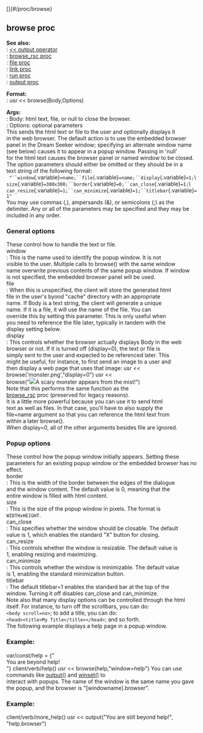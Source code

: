 []{#/proc/browse}    
## browse proc    
**See also:**    
:   [\<\< output operator](ref/operator/%3c%3c/output)    
:   [browse_rsc proc](ref/proc/browse_rsc)    
:   [file proc](ref/proc/file)    
:   [link proc](ref/proc/link)    
:   [run proc](ref/proc/run)    
:   [output proc](ref/proc/output)    
<!-- -->    
**Format:**    
:   usr \<\< browse(Body,Options)    
<!-- -->    
**Args:**    
:   Body: html text, file, or null to close the browser.    
:   Options: optional parameters    
This sends the html text or file to the user and optionally displays it    
in the web browser. The default action is to use the embedded browser    
panel in the Dream Seeker window; specifying an alternate window name    
(see below) causes it to appear in a popup window. Passing in \'null\'    
for the html text causes the browser panel or named window to be closed.    
The option parameters should either be omitted or they should be in a    
text string of the following format:    
` "``window`{.variable}`=name;``file`{.variable}`=name;``display`{.variable}`=1;`\    
`size`{.variable}`=300x300;``border`{.variable}`=0;``can_close`{.variable}`=1;`\    
`can_resize`{.variable}`=1;``can_minimize`{.variable}`=1;``titlebar`{.variable}`=1" `    
You may use commas (,), ampersands (&), or semicolons (;) as the    
delimiter. Any or all of the parameters may be specified and they may be    
included in any order.    
### General options    
These control how to handle the text or file.    
window    
:   This is the name used to identify the popup window. It is not    
    visible to the user. Multiple calls to browse() with the same window    
    name overwrite previous contents of the same popup window. If window    
    is not specified, the embedded browser panel will be used.    
file    
:   When this is unspecified, the client will store the generated html    
    file in the user\'s byond \"cache\" directory with an appropriate    
    name. If Body is a text string, the client will generate a unique    
    name. If it is a file, it will use the name of the file. You can    
    override this by setting this parameter. This is only useful when    
    you need to reference the file later, typically in tandem with the    
    display setting below.    
display    
:   This controls whether the browser actually displays Body in the web    
    browser or not. If it is turned off (display=0), the text or file is    
    simply sent to the user and expected to be referenced later. This    
    might be useful, for instance, to first send an image to a user and    
    then display a web page that uses that image: usr \<\<    
    browse(\'monster.png\',\"display=0\") usr \<\<    
    browse(\"![](monster.png)A scary monster appears from the mist!\")    
    Note that this performs the same function as the    
    [browse_rsc](ref/proc/browse_rsc) proc (preserved for legacy reasons).    
    It is a little more powerful because you can use it to send html    
    text as well as files. In that case, you\'ll have to also supply the    
    file=name argument so that you can reference the html text from    
    within a later browse().    
    When display=0, all of the other arguments besides file are ignored.    
### Popup options    
These control how the popup window initially appears. Setting these    
parameters for an existing popup window or the embedded browser has no    
effect.    
border    
:   This is the width of the border between the edges of the dialogue    
    and the window content. The default value is 0, meaning that the    
    entire window is filled with html content.    
size    
:   This is the size of the popup window in pixels. The format is    
    `WIDTHxHEIGHT`.    
can_close    
:   This specifies whether the window should be closable. The default    
    value is 1, which enables the standard \"X\" button for closing.    
can_resize    
:   This controls whether the window is resizable. The default value is    
    1, enabling resizing and maximizing.    
can_minimize    
:   This controls whether the window is minimizable. The default value    
    is 1, enabling the standard minimization button.    
titlebar    
:   The default titlebar=1 enables the standard bar at the top of the    
    window. Turning it off disables can_close and can_minimize.    
Note also that many display options can be controlled through the html    
itself. For instance, to turn off the scrollbars, you can do:    
`<body scroll=no>`; to add a title, you can do:    
`<head><title>My Title</title></head>`; and so forth.    
The following example displays a help page in a popup window.    
### Example:    
var/const/help = {\"    
You are beyond help!    
\"} client/verb/help() usr \<\< browse(help,\"window=help\") You can use    
commands like [output()](ref/proc/output) and [winset()](ref/proc/winset) to    
interact with popups. The name of the window is the same name you gave    
the popup, and the browser is \"\[windowname\].browser\".    
### Example:    
client/verb/more_help() usr \<\< output(\"You are still beyond help!\",    
\"help.browser\")  